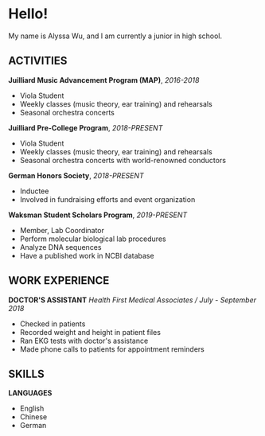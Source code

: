# Hello!

My name is Alyssa Wu, and I am currently a junior in high school.

## ACTIVITIES
**Juilliard Music Advancement Program (MAP)**, _2016-2018_
*    Viola Student
*    Weekly classes (music theory, ear training) and rehearsals
*    Seasonal orchestra concerts

**Juilliard Pre-College Program**, _2018-PRESENT_
*    Viola Student
*    Weekly classes (music theory, ear training) and rehearsals
*    Seasonal orchestra concerts with world-renowned conductors

**German Honors Society**, _2018-PRESENT_
*    Inductee
*    Involved in fundraising efforts and event organization

**Waksman Student Scholars Program**, _2019-PRESENT_
*    Member, Lab Coordinator
*    Perform molecular biological lab procedures
*    Analyze DNA sequences
*    Have a published work in NCBI database


## WORK EXPERIENCE
**DOCTOR'S ASSISTANT**
_Health First Medical Associates / July - September 2018_
*    Checked in patients
*    Recorded weight and height in patient files
*    Ran EKG tests with doctor's assistance
*    Made phone calls to patients for appointment reminders


## SKILLS
**LANGUAGES**
*    English
*    Chinese
*    German
